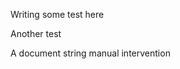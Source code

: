 Writing some test here

Another test

<!--BEGIN_DOC-->
A document string
manual intervention
<!--END_DOC-->
